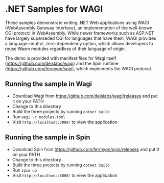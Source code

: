 # .NET Samples for WAGI

These samples demonstrate writing .NET Web applications using WAGI (WebAssembly
Gateway Interface), an implementation of the well-known CGI protocol in
WebAssembly. While newer frameworks such as ASP.NET have largely superseded
CGI for languages that have them, WAGI provides a language-neutral,
zero-dependency option, which allows developers to reuse Wasm modules
regardless of their language of origin.

The demo is provided with manifest files for Wagi itself (https://github.com/deislabs/wagi)
and the Spin runtime (https://github.com/fermyon/spin), which implements the
WAGI protocol.

## Running the sample in Wagi

* Download Wagi from https://github.com/deislabs/wagi/releases and put it on your PATH
* Change to this directory
* Build the three projects by running `dotnet build`
* Run `wagi -c modules.toml`
* Visit `http://localhost:3000/` to view the application

## Running the sample in Spin

* Download Spin from https://github.com/fermyon/spin/releases and put it on your PATH
* Change to this directory
* Build the three projects by running `dotnet build`
* Run `spin up`
* Visit `http://localhost:3000/` to view the application
